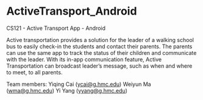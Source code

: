 # ActiveTransport_Android
CS121 - Active Transport App - Android

Active transportation provides a solution for the leader of a walking school bus to easily check-in the students and contact their parents. The parents can use the same app to track the status of their children and communicate with the leader. With its in-app communication feature, Active Transportation can broadcast leader’s message, such as when and where to meet, to all parents.

Team members:
Yiqing Cai (ycai@g.hmc.edu)
Weiyun Ma (wma@g.hmc.edu)
Yi Yang (yyang@g.hmc.edu)
